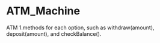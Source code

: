 # ATM_Machine
ATM
1.methods for each option, such as withdraw(amount), deposit(amount), and
checkBalance().

